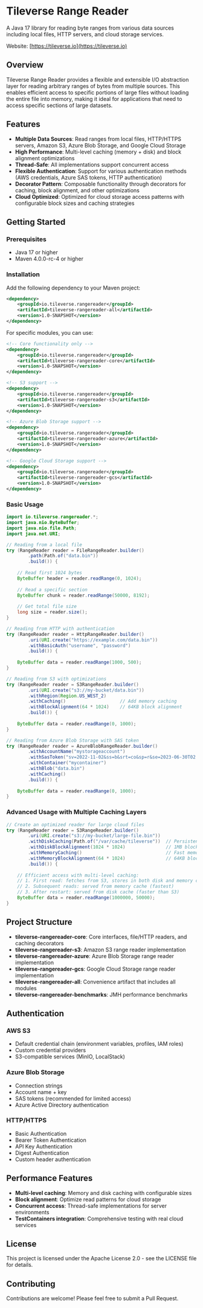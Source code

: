 # Tileverse Range Reader

A Java 17 library for reading byte ranges from various data sources including local files, HTTP servers, and cloud storage services.

Website: [https://tileverse.io](https://tileverse.io)

## Overview

Tileverse Range Reader provides a flexible and extensible I/O abstraction layer for reading arbitrary ranges of bytes from multiple sources. This enables efficient access to specific portions of large files without loading the entire file into memory, making it ideal for applications that need to access specific sections of large datasets.

## Features

- **Multiple Data Sources**: Read ranges from local files, HTTP/HTTPS servers, Amazon S3, Azure Blob Storage, and Google Cloud Storage
- **High Performance**: Multi-level caching (memory + disk) and block alignment optimizations
- **Thread-Safe**: All implementations support concurrent access
- **Flexible Authentication**: Support for various authentication methods (AWS credentials, Azure SAS tokens, HTTP authentication)
- **Decorator Pattern**: Composable functionality through decorators for caching, block alignment, and other optimizations
- **Cloud Optimized**: Optimized for cloud storage access patterns with configurable block sizes and caching strategies

## Getting Started

### Prerequisites

- Java 17 or higher
- Maven 4.0.0-rc-4 or higher

### Installation

Add the following dependency to your Maven project:

```xml
<dependency>
    <groupId>io.tileverse.rangereader</groupId>
    <artifactId>tileverse-rangereader-all</artifactId>
    <version>1.0-SNAPSHOT</version>
</dependency>
```

For specific modules, you can use:

```xml
<!-- Core functionality only -->
<dependency>
    <groupId>io.tileverse.rangereader</groupId>
    <artifactId>tileverse-rangereader-core</artifactId>
    <version>1.0-SNAPSHOT</version>
</dependency>

<!-- S3 support -->
<dependency>
    <groupId>io.tileverse.rangereader</groupId>
    <artifactId>tileverse-rangereader-s3</artifactId>
    <version>1.0-SNAPSHOT</version>
</dependency>

<!-- Azure Blob Storage support -->
<dependency>
    <groupId>io.tileverse.rangereader</groupId>
    <artifactId>tileverse-rangereader-azure</artifactId>
    <version>1.0-SNAPSHOT</version>
</dependency>

<!-- Google Cloud Storage support -->
<dependency>
    <groupId>io.tileverse.rangereader</groupId>
    <artifactId>tileverse-rangereader-gcs</artifactId>
    <version>1.0-SNAPSHOT</version>
</dependency>
```

### Basic Usage

```java
import io.tileverse.rangereader.*;
import java.nio.ByteBuffer;
import java.nio.file.Path;
import java.net.URI;

// Reading from a local file
try (RangeReader reader = FileRangeReader.builder()
        .path(Path.of("data.bin"))
        .build()) {
    
    // Read first 1024 bytes
    ByteBuffer header = reader.readRange(0, 1024);
    
    // Read a specific section
    ByteBuffer chunk = reader.readRange(50000, 8192);
    
    // Get total file size
    long size = reader.size();
}

// Reading from HTTP with authentication
try (RangeReader reader = HttpRangeReader.builder()
        .uri(URI.create("https://example.com/data.bin"))
        .withBasicAuth("username", "password")
        .build()) {
    
    ByteBuffer data = reader.readRange(1000, 500);
}

// Reading from S3 with optimizations
try (RangeReader reader = S3RangeReader.builder()
        .uri(URI.create("s3://my-bucket/data.bin"))
        .withRegion(Region.US_WEST_2)
        .withCaching()                    // Add memory caching
        .withBlockAlignment(64 * 1024)    // 64KB block alignment
        .build()) {
    
    ByteBuffer data = reader.readRange(0, 1000);
}

// Reading from Azure Blob Storage with SAS token
try (RangeReader reader = AzureBlobRangeReader.builder()
        .withAccountName("mystorageaccount")
        .withSasToken("sv=2022-11-02&ss=b&srt=co&sp=r&se=2023-06-30T02:00:00Z&st=2023-05-01T18:00:00Z&spr=https&sig=XXXXX")
        .withContainer("mycontainer")
        .withBlob("data.bin")
        .withCaching()
        .build()) {
    
    ByteBuffer data = reader.readRange(0, 1000);
}
```

### Advanced Usage with Multiple Caching Layers

```java
// Create an optimized reader for large cloud files
try (RangeReader reader = S3RangeReader.builder()
        .uri(URI.create("s3://my-bucket/large-file.bin"))
        .withDiskCaching(Path.of("/var/cache/tileverse"))  // Persistent disk cache
        .withDiskBlockAlignment(1024 * 1024)               // 1MB blocks for disk I/O
        .withMemoryCaching()                               // Fast memory cache
        .withMemoryBlockAlignment(64 * 1024)               // 64KB blocks for memory
        .build()) {
    
    // Efficient access with multi-level caching:
    // 1. First read: fetches from S3, stores in both disk and memory caches
    // 2. Subsequent reads: served from memory cache (fastest)
    // 3. After restart: served from disk cache (faster than S3)
    ByteBuffer data = reader.readRange(1000000, 50000);
}
```

## Project Structure

- **tileverse-rangereader-core**: Core interfaces, file/HTTP readers, and caching decorators
- **tileverse-rangereader-s3**: Amazon S3 range reader implementation  
- **tileverse-rangereader-azure**: Azure Blob Storage range reader implementation
- **tileverse-rangereader-gcs**: Google Cloud Storage range reader implementation
- **tileverse-rangereader-all**: Convenience artifact that includes all modules
- **tileverse-rangereader-benchmarks**: JMH performance benchmarks

## Authentication

### AWS S3
- Default credential chain (environment variables, profiles, IAM roles)
- Custom credential providers
- S3-compatible services (MinIO, LocalStack)

### Azure Blob Storage
- Connection strings
- Account name + key
- SAS tokens (recommended for limited access)
- Azure Active Directory authentication

### HTTP/HTTPS
- Basic Authentication
- Bearer Token Authentication
- API Key Authentication  
- Digest Authentication
- Custom header authentication

## Performance Features

- **Multi-level caching**: Memory and disk caching with configurable sizes
- **Block alignment**: Optimize read patterns for cloud storage
- **Concurrent access**: Thread-safe implementations for server environments
- **TestContainers integration**: Comprehensive testing with real cloud services

## License

This project is licensed under the Apache License 2.0 - see the LICENSE file for details.

## Contributing

Contributions are welcome! Please feel free to submit a Pull Request.